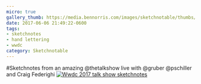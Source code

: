 ```yaml
---
micro: true
gallery_thumb: https://media.bennorris.com/images/sketchnotable/thumbs/wwdc-2017-talk-show-sketchnotes.jpg
date: 2017-06-06 21:49:22-0600
tags:
- sketchnotes
- hand lettering
- wwdc
category: Sketchnotable
---
```


#Sketchnotes from an amazing @thetalkshow live with @gruber @pschiller and Craig Federighi [![Wwdc 2017 talk show sketchnotes](https://media.bennorris.com/images/sketchnotable/wwdc-2017/wwdc-2017-talk-show-sketchnotes.jpg)](https://media.bennorris.com/images/sketchnotable/wwdc-2017/wwdc-2017-talk-show-sketchnotes.jpg)